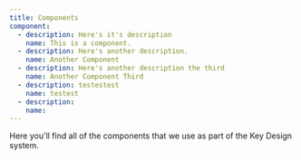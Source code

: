 ```yaml
---
title: Components
component:
  - description: Here's it's description
    name: This is a component.
  - description: Here's another description.
    name: Another Component
  - description: Here's another description the third
    name: Another Component Third
  - description: testestest
    name: testest
  - description: 
    name: 
---
```

Here you'll find all of the components that we use as part of the Key Design system.

